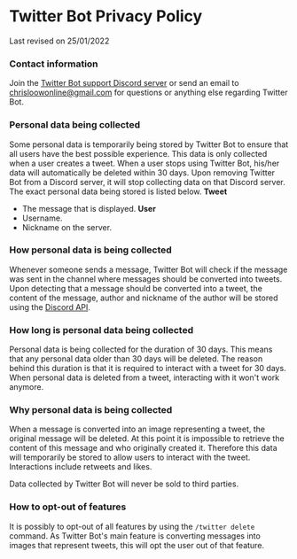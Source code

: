 Twitter Bot Privacy Policy
==============

Last revised on 25/01/2022

### Contact information
Join the [Twitter Bot support Discord server](https://discord.gg/4ru95RgHqu) or send an email to chrisloowonline@gmail.com for questions or anything else regarding Twitter Bot.

### Personal data being collected
Some personal data is temporarily being stored by Twitter Bot to ensure that all users have the best possible experience. This data is only collected when a user creates a tweet. When a user stops using Twitter Bot, his/her data will automatically be deleted within 30 days. Upon removing Twitter Bot from a Discord server, it will stop collecting data on that Discord server. The exact personal data being stored is listed below.
**Tweet**
- The message that is displayed.
**User**
- Username.
- Nickname on the server.

### How personal data is being collected
Whenever someone sends a message, Twitter Bot will check if the message was sent in the channel where messages should be converted into tweets. Upon detecting that a message should be converted into a tweet, the content of the message, author and nickname of the author will be stored using the [Discord API](https://discord.com/developers/docs/reference).

### How long is personal data being collected
Personal data is being collected for the duration of 30 days. This means that any personal data older than 30 days will be deleted. The reason behind this duration is that it is required to interact with a tweet for 30 days. When personal data is deleted from a tweet, interacting with it won't work anymore.

### Why personal data is being collected
When a message is converted into an image representing a tweet, the original message will be deleted. At this point it is impossible to retrieve the content of this message and who originally created it. Therefore this data will temporarily be stored to allow users to interact with the tweet. Interactions include retweets and likes.

Data collected by Twitter Bot will never be sold to third parties.

### How to opt-out of features
It is possibly to opt-out of all features by using the `/twitter delete` command. As Twitter Bot's main feature is converting messages into images that represent tweets, this will opt the user out of that feature.

